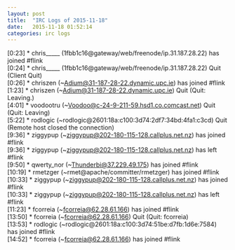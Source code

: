 ```yaml
---
layout: post
title:  "IRC Logs of 2015-11-18"
date:   2015-11-18 01:52:14
categories: irc logs
---
```

<span class="irc-date">[0:23]</span> <span class="irc-green">* chris_____ (1fbb1c16@gateway/web/freenode/ip.31.187.28.22) has joined #flink</span><br />
<span class="irc-date">[0:24]</span> <span class="irc-navy">* chris_____ (1fbb1c16@gateway/web/freenode/ip.31.187.28.22) Quit (Client Quit)</span><br />
<span class="irc-date">[0:26]</span> <span class="irc-green">* chriszen (~Adium@31-187-28-22.dynamic.upc.ie) has joined #flink</span><br />
<span class="irc-date">[1:23]</span> <span class="irc-navy">* chriszen (~Adium@31-187-28-22.dynamic.upc.ie) Quit (Quit: Leaving.)</span><br />
<span class="irc-date">[4:01]</span> <span class="irc-navy">* voodootru (~Voodoo@c-24-9-211-59.hsd1.co.comcast.net) Quit (Quit: Leaving)</span><br />
<span class="irc-date">[5:22]</span> <span class="irc-navy">* rodlogic (~rodlogic@2601:18a:c100:3d74:2df7:34bd:4fa1:c3cd) Quit (Remote host closed the connection)</span><br />
<span class="irc-date">[9:36]</span> <span class="irc-green">* ziggypup (~ziggypup@202-180-115-128.callplus.net.nz) has joined #flink</span><br />
<span class="irc-date">[9:36]</span> <span class="irc-green">* ziggypup (~ziggypup@202-180-115-128.callplus.net.nz) has left #flink</span><br />
<span class="irc-date">[9:50]</span> <span class="irc-green">* qwerty_nor (~Thunderbi@37.229.49.175) has joined #flink</span><br />
<span class="irc-date">[10:19]</span> <span class="irc-green">* rmetzger (~rmet@apache/committer/rmetzger) has joined #flink</span><br />
<span class="irc-date">[10:33]</span> <span class="irc-green">* ziggypup (~ziggypup@202-180-115-128.callplus.net.nz) has joined #flink</span><br />
<span class="irc-date">[10:33]</span> <span class="irc-green">* ziggypup (~ziggypup@202-180-115-128.callplus.net.nz) has left #flink</span><br />
<span class="irc-date">[11:23]</span> <span class="irc-green">* fcorreia (~fcorreia@62.28.61.166) has joined #flink</span><br />
<span class="irc-date">[13:50]</span> <span class="irc-navy">* fcorreia (~fcorreia@62.28.61.166) Quit (Quit: fcorreia)</span><br />
<span class="irc-date">[13:53]</span> <span class="irc-green">* rodlogic (~rodlogic@2601:18a:c100:3d74:51be:d7fb:1d6e:7584) has joined #flink</span><br />
<span class="irc-date">[14:52]</span> <span class="irc-green">* fcorreia (~fcorreia@62.28.61.166) has joined #flink</span><br />

